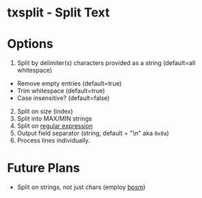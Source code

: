 # txsplit - Split Text


# Options
1. Split by delimiter(s) characters provided as a string (default=all whitespace)
 - Remove empty entries (default=true)
 - Trim whitespace (default=true)
 - Case insensitive? (default=false)
2. Split on size (index)
3. Split into MAX/MIN strings
4. Split on [regular expression](https://crates.io/crates/regex)
5. Output field separator (string, default = "\n" aka `0x0a`)
6. Process lines individually. 

# Future Plans
- Split on strings, not just chars (employ [bpsm](https://www.cs.haifa.ac.il/%7Eoren/Publications/bpsm.pdf))